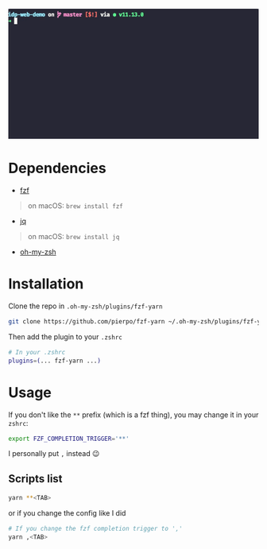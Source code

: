 ![Example usage](https://raw.githubusercontent.com/pierpo/fzf-yarn/master/fzf-yarn.gif)

# Dependencies

- [fzf](https://github.com/junegunn/fzf)

> on macOS: `brew install fzf`

- [jq](https://stedolan.github.io/jq/)

> on macOS: `brew install jq`

- [oh-my-zsh](https://github.com/robbyrussell/oh-my-zsh)

# Installation

Clone the repo in `.oh-my-zsh/plugins/fzf-yarn`

```bash
git clone https://github.com/pierpo/fzf-yarn ~/.oh-my-zsh/plugins/fzf-yarn
```

Then add the plugin to your `.zshrc`

```bash
# In your .zshrc
plugins=(... fzf-yarn ...)
```

# Usage

If you don't like the `**` prefix (which is a fzf thing), you may change it in your `zshrc`:

```bash
export FZF_COMPLETION_TRIGGER='**'
```

I personally put `,` instead :wink:

## Scripts list

```bash
yarn **<TAB>
```

or if you change the config like I did

```bash
# If you change the fzf completion trigger to ','
yarn ,<TAB>
```
